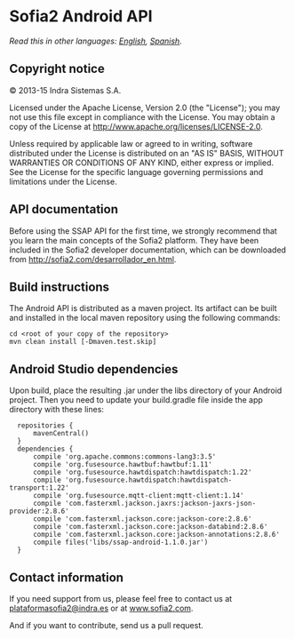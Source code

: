 # Sofia2 Android API

*Read this in other languages: [English](README.md), [Spanish](README.es.md).*

## Copyright notice

© 2013-15 Indra Sistemas S.A.

Licensed under the Apache License, Version 2.0 (the "License"); you may not use this file except in compliance with the License. You may obtain a copy of the License at http://www.apache.org/licenses/LICENSE-2.0.

Unless required by applicable law or agreed to in writing, software distributed under the License is distributed on an "AS IS" BASIS, WITHOUT WARRANTIES OR CONDITIONS OF ANY KIND, either express or implied. See the License for the specific language governing permissions and limitations under the License.

## API documentation

Before using the SSAP API for the first time, we strongly recommend that you learn the main concepts of the Sofia2 platform. They have been included in the Sofia2 developer documentation, which can be downloaded from http://sofia2.com/desarrollador_en.html.

## Build instructions

The Android API is distributed as a maven project. Its artifact can be built and installed in the local maven repository using the following commands:

```
cd <root of your copy of the repository>
mvn clean install [-Dmaven.test.skip]
```

## Android Studio dependencies

Upon build, place the resulting .jar under the libs directory of your Android project. Then you need to update your build.gradle file inside the app directory with these lines:
```
  repositories {
      mavenCentral()
  }
  dependencies {
      compile 'org.apache.commons:commons-lang3:3.5'
      compile 'org.fusesource.hawtbuf:hawtbuf:1.11'
      compile 'org.fusesource.hawtdispatch:hawtdispatch:1.22'
      compile 'org.fusesource.hawtdispatch:hawtdispatch-transport:1.22'
      compile 'org.fusesource.mqtt-client:mqtt-client:1.14'
      compile 'com.fasterxml.jackson.jaxrs:jackson-jaxrs-json-provider:2.8.6'
      compile 'com.fasterxml.jackson.core:jackson-core:2.8.6'
      compile 'com.fasterxml.jackson.core:jackson-databind:2.8.6'
      compile 'com.fasterxml.jackson.core:jackson-annotations:2.8.6'
      compile files('libs/ssap-android-1.1.0.jar')
  }
```
## Contact information

If you need support from us, please feel free to contact us at [plataformasofia2@indra.es](mailto:plataformasofia2@indra.es) or at www.sofia2.com. 

And if you want to contribute, send us a pull request.
